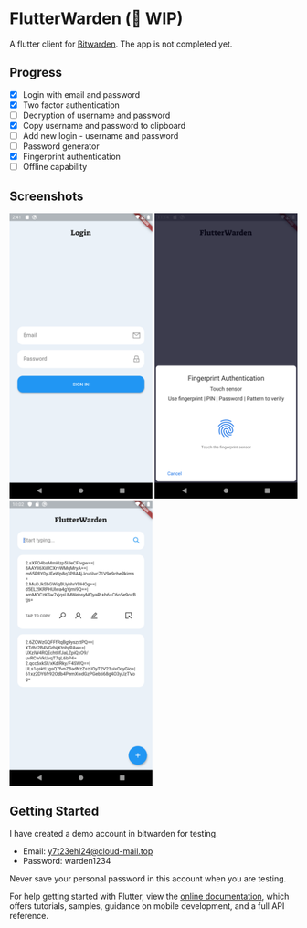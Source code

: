 # FlutterWarden (🚧 WIP)

A flutter client for [Bitwarden](https://bitwarden.com/). The app is not completed yet.

## Progress

- [x] Login with email and password
- [x] Two factor authentication
- [ ] Decryption of username and password
- [x] Copy username and password to clipboard
- [ ] Add new login - username and password
- [ ] Password generator
- [x] Fingerprint authentication
- [ ] Offline capability

## Screenshots

<p>
<img src="https://raw.githubusercontent.com/excogitatr/flutterwarden/master/assets/screen_1.png" alt="Screen 1" width="250">
<img src="https://raw.githubusercontent.com/excogitatr/flutterwarden/master/assets/screen_3.png" alt="Screen 2" width="250">
<img src="https://raw.githubusercontent.com/excogitatr/flutterwarden/master/assets/screen_2.png" alt="Screen 3" width="250">
</p>

## Getting Started

I have created a demo account in bitwarden for testing.

- Email: y7t23ehl24@cloud-mail.top
- Password: warden1234

Never save your personal password in this account when you are testing.

For help getting started with Flutter, view the
[online documentation](https://flutter.dev/docs), which offers tutorials,
samples, guidance on mobile development, and a full API reference.
